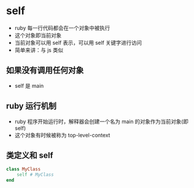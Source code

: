 # self


- ruby 每一行代码都会在一个对象中被执行
- 这个对象即当前对象
- 当前对象可以用 self 表示，可以用 self 关键字进行访问
- 简单来讲：与 js 类似


## 如果没有调用任何对象
- self 是 main

## ruby 运行机制
- ruby 程序开始运行时，解释器会创建一个名为 main 的对象作为当前对象(即 self)
- 这个对象有时候被称为 top-level-context


## 类定义和 self
```rb
class MyClass
    self # MyClass
end
```